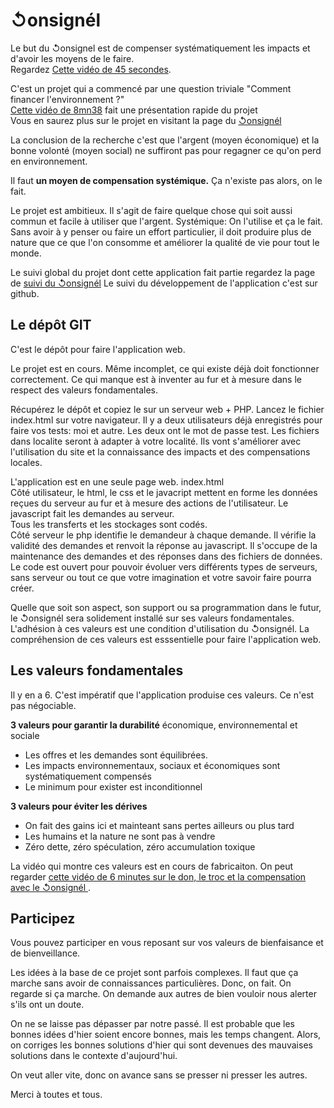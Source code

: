 # ↺onsignél
Le but du ↺onsignel est de compenser systématiquement les impacts et d'avoir les moyens de le faire.  
Regardez [Cette vidéo de 45 secondes](https://youtu.be/iCckGt08Deo).
 
C'est un projet qui a commencé par une question triviale "Comment financer l'environnement ?"  
[Cette vidéo de 8mn38](https://youtu.be/k4FObtWEjmw) fait une présentation rapide du projet  
Vous en saurez plus sur le projet en visitant la page du [↺onsignél](https://www.designvegetal.com/gadrat/a/argent/consignel.html)

La conclusion de la recherche c'est que l'argent (moyen économique) et la bonne volonté (moyen social) ne suffiront pas pour regagner ce qu'on perd en environnement. 

Il faut **un moyen de compensation systémique.** Ça n'existe pas alors, on le fait. 

Le projet est ambitieux. Il s'agit de faire quelque chose qui soit aussi commun et facile à utiliser que l'argent. Systémique: On l'utilise et ça le fait. Sans avoir à y penser ou faire un effort particulier, il doit produire plus de nature que ce que l'on consomme et améliorer la qualité de vie pour tout le monde.

Le suivi global du projet dont cette application fait partie regardez la page de [suivi du ↺onsignél](https://www.designvegetal.com/gadrat/c/consignel/consignel-suivi.html) Le suivi du développement de l'application c'est sur github.


## Le dépôt GIT
C'est le dépôt pour faire l'application web.  

Le projet est en cours. Même incomplet, ce qui existe déjà doit fonctionner correctement. Ce qui manque est à inventer au fur et à mesure dans le respect des valeurs fondamentales. 

Récupérez le dépôt et copiez le sur un serveur web + PHP. Lancez le fichier index.html sur votre navigateur.
Il y a deux utilisateurs déjà enregistrés pour faire vos tests: moi et autre. Les deux ont le mot de passe test.
Les fichiers dans localite seront à adapter à votre localité. Ils vont s'améliorer avec l'utilisation du site et la connaissance des impacts et des compensations locales.

L'application est en une seule page web. index.html  
Côté utilisateur, le html, le css et le javacript mettent en forme les données reçues du serveur au fur et à mesure des actions de l'utilisateur. Le javascript fait les demandes au serveur.  
Tous les transferts et les stockages sont codés.  
Côté serveur le php identifie le demandeur à chaque demande. Il vérifie la validité des demandes et renvoit la réponse au javascript. Il s'occupe de la maintenance des demandes et des réponses dans des fichiers de données.  
Le code est ouvert pour pouvoir évoluer vers différents types de serveurs, sans serveur ou tout ce que votre imagination et votre savoir faire pourra créer. 

Quelle que soit son aspect, son support ou sa programmation dans le futur, le ↺onsignél sera solidement installé sur ses valeurs fondamentales.  
L'adhésion à ces valeurs est une condition d'utilisation du ↺onsignél. La compréhension de ces valeurs est esssentielle pour faire l'application web. 
 
## Les valeurs fondamentales
Il y en a 6. C'est impératif que l'application produise ces valeurs. Ce n'est pas négociable.

**3 valeurs pour garantir la durabilité** économique, environnemental et sociale 

* Les offres et les demandes sont équilibrées.
* Les impacts environnementaux, sociaux et économiques sont systématiquement compensés
* Le minimum pour exister est inconditionnel

**3 valeurs pour éviter les dérives**

* On fait des gains ici et mainteant sans pertes ailleurs ou plus tard
* Les humains et la nature ne sont pas à vendre
* Zéro dette, zéro spéculation, zéro accumulation toxique

La vidéo qui montre ces valeurs est en cours de fabricaiton. On peut regarder [cette vidéo de 6 minutes sur le don, le troc et la compensation avec le ↺onsignél ](https://youtu.be/j-MQmvKdn8Y). 



## Participez

Vous pouvez participer en vous reposant sur vos valeurs de bienfaisance et de bienveillance. 

Les idées à la base de ce projet sont parfois complexes. Il faut que ça marche sans avoir de connaissances particulières. Donc, on fait. On regarde si ça marche. On demande aux autres de bien vouloir nous alerter s'ils ont un doute. 

On ne se laisse pas dépasser par notre passé. Il est probable que les bonnes idées d'hier soient encore bonnes, mais les temps changent. Alors, on corriges les bonnes solutions d'hier qui sont devenues des mauvaises solutions dans le contexte d'aujourd'hui. 

On veut aller vite, donc on avance sans se presser ni presser les autres. 

Merci à toutes et tous. 
